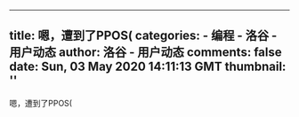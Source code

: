 
---
title: 嗯，遭到了PPOS(
categories: 
    - 编程
    - 洛谷 - 用户动态
author: 洛谷 - 用户动态
comments: false
date: Sun, 03 May 2020 14:11:13 GMT
thumbnail: ''
---

<div>   
嗯，遭到了PPOS(  
</div>
            